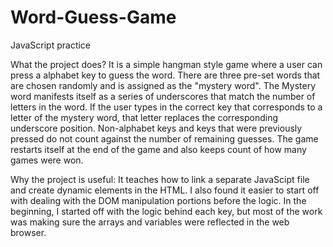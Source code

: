 # Word-Guess-Game
JavaScript practice

What the project does?
It is a simple hangman style game where a user can press a alphabet key to guess the word. 
There are three pre-set words that are chosen randomly and is assigned as the "mystery word".
The Mystery word manifests itself as a series of underscores that match the number of letters in the word.
If the user types in the correct key that corresponds to a letter of the mystery word, that letter replaces the corresponding underscore position.
Non-alphabet keys and keys that were previously pressed do not count against the number of remaining guesses.
The game restarts itself at the end of the game and also keeps count of how many games were won.

Why the project is useful:
It teaches how to link a separate JavaScipt file and create dynamic elements in the HTML.
I also found it easier to start off with dealing with the DOM manipulation portions before the logic.
In the beginning, I started off with the logic behind each key, but most of the work was making sure the arrays and variables were reflected in the web browser.
